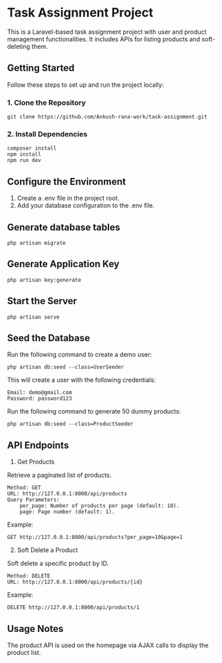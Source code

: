 # Task Assignment Project

This is a Laravel-based task assignment project with user and product management functionalities. It includes APIs for listing products and soft-deleting them.

## Getting Started

Follow these steps to set up and run the project locally:

### 1. Clone the Repository
```
git clone https://github.com/Ankush-rana-work/task-assignment.git
```
### 2. Install Dependencies
```
composer install
npm install
npm run dev
```



##  Configure the Environment

1. Create a .env file in the project root.
2. Add your database configuration to the .env file.

##  Generate database tables
```
php artisan migrate
```
## Generate Application Key
```
php artisan key:generate
```

## Start the Server
```
php artisan serve
```


## Seed the Database
Run the following command to create a demo user:
```
php artisan db:seed --class=UserSeeder
```
This will create a user with the following credentials:

    Email: demo@gmail.com
    Password: password123
    
Run the following command to generate 50 dummy products:
```
php artisan db:seed --class=ProductSeeder
```
## API Endpoints
1. Get Products

Retrieve a paginated list of products.

    Method: GET
    URL: http://127.0.0.1:8000/api/products
    Query Parameters:
        per_page: Number of products per page (default: 10).
        page: Page number (default: 1).

Example:
```
GET http://127.0.0.1:8000/api/products?per_page=10&page=1
```

2. Soft Delete a Product

Soft delete a specific product by ID.

    Method: DELETE
    URL: http://127.0.0.1:8000/api/products/{id}

Example:
```
DELETE http://127.0.0.1:8000/api/products/1
```
## Usage Notes
The product API is used on the homepage via AJAX calls to display the product list.
